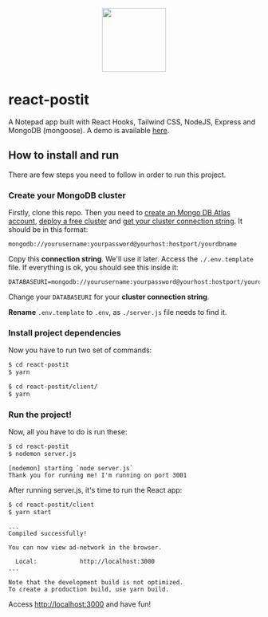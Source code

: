 <p align="center">
 <img src="https://react-postit.herokuapp.com/favicon.ico" width="128px" />
</p>

# react-postit

A Notepad app built with React Hooks, Tailwind CSS, NodeJS, Express and MongoDB (mongoose). A demo is available [here](https://react-postit.herokuapp.com/). 

## How to install and run

There are few steps you need to follow in order to run this project.

### Create your MongoDB cluster
Firstly, clone this repo. Then you need to [create an Mongo DB Atlas account](https://docs.atlas.mongodb.com/tutorial/create-atlas-account), [deploy a free cluster](https://docs.atlas.mongodb.com/tutorial/deploy-free-tier-cluster/) and [get your cluster connection string](https://docs.mongodb.com/drivers/node/current/quick-start/#connect-to-your-cluster). It should be in this format:

```mongodb://yourusername:yourpassword@yourhost:hostport/yourdbname```

Copy this **connection string**. We'll use it later. Access the `./.env.template` file. If everything is ok, you should see this inside it:

```
DATABASEURI=mongodb://yourusername:yourpassword@yourhost:hostport/yourdatabasename
```

Change your `DATABASEURI` for your **cluster connection string**. 

**Rename** `.env.template` to `.env`, as `./server.js` file needs to find it.

### Install project dependencies

Now you have to run two set of commands:

```zsh
$ cd react-postit
$ yarn
```

```zsh
$ cd react-postit/client/
$ yarn
```

### Run the project!

Now, all you have to do is run these:

```zsh
$ cd react-postit
$ nodemon server.js
```

```
[nodemon] starting `node server.js`
Thank you for running me! I'm running on port 3001
```

After running server.js, it's time to run the React app: 
```zsh
$ cd react-postit/client
$ yarn start
```

```Starting the development server...
...
Compiled successfully!

You can now view ad-network in the browser.

  Local:            http://localhost:3000
...

Note that the development build is not optimized.
To create a production build, use yarn build.
```

Access [http://localhost:3000](http://localhost:3000) and have fun!
